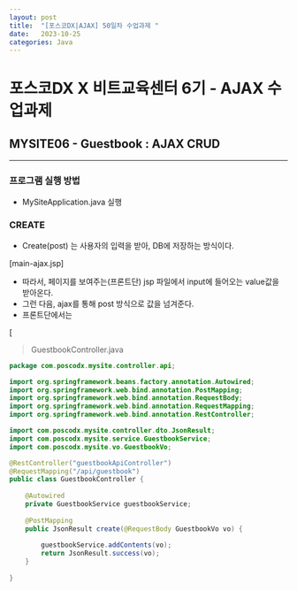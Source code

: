 ```yaml
---
layout: post
title:  "[포스코DX|AJAX] 50일차 수업과제 "
date:   2023-10-25
categories: Java
---
```


# 포스코DX X 비트교육센터 6기 - AJAX 수업과제

## MYSITE06 - Guestbook : AJAX CRUD

---


### 프로그램 실행 방법

- MySiteApplication.java 실행

### CREATE


- Create(post) 는 사용자의 입력을 받아, DB에 저장하는 방식이다.

[main-ajax.jsp]
-  따라서, 페이지를 보여주는(프론트단) jsp 파일에서 input에 들어오는 value값을 받아온다. 
- 그런 다음, ajax를 통해 post 방식으로 값을 넘겨준다.
- 프론트단에서는 

[ 

> GuestbookController.java

```java
package com.poscodx.mysite.controller.api;

import org.springframework.beans.factory.annotation.Autowired;
import org.springframework.web.bind.annotation.PostMapping;
import org.springframework.web.bind.annotation.RequestBody;
import org.springframework.web.bind.annotation.RequestMapping;
import org.springframework.web.bind.annotation.RestController;

import com.poscodx.mysite.controller.dto.JsonResult;
import com.poscodx.mysite.service.GuestbookService;
import com.poscodx.mysite.vo.GuestbookVo;

@RestController("guestbookApiController")
@RequestMapping("/api/guestbook")
public class GuestbookController {
	
	@Autowired
	private GuestbookService guestbookService;
	
	@PostMapping
	public JsonResult create(@RequestBody GuestbookVo vo) {
		
		guestbookService.addContents(vo);
		return JsonResult.success(vo);
	}
	
}

```
